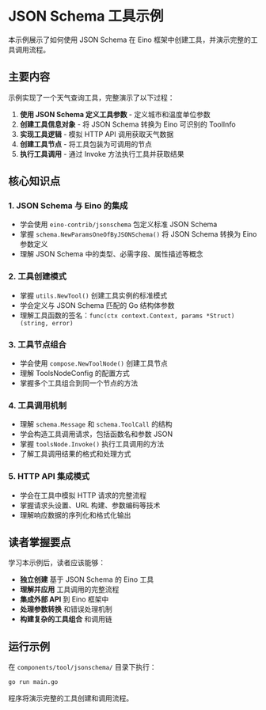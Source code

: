 # JSON Schema 工具示例

本示例展示了如何使用 JSON Schema 在 Eino 框架中创建工具，并演示完整的工具调用流程。

## 主要内容

示例实现了一个天气查询工具，完整演示了以下过程：

1. **使用 JSON Schema 定义工具参数** - 定义城市和温度单位参数
2. **创建工具信息对象** - 将 JSON Schema 转换为 Eino 可识别的 ToolInfo
3. **实现工具逻辑** - 模拟 HTTP API 调用获取天气数据
4. **创建工具节点** - 将工具包装为可调用的节点
5. **执行工具调用** - 通过 Invoke 方法执行工具并获取结果

## 核心知识点

### 1. JSON Schema 与 Eino 的集成
- 学会使用 `eino-contrib/jsonschema` 包定义标准 JSON Schema
- 掌握 `schema.NewParamsOneOfByJSONSchema()` 将 JSON Schema 转换为 Eino 参数定义
- 理解 JSON Schema 中的类型、必需字段、属性描述等概念

### 2. 工具创建模式
- 掌握 `utils.NewTool()` 创建工具实例的标准模式
- 学会定义与 JSON Schema 匹配的 Go 结构体参数
- 理解工具函数的签名：`func(ctx context.Context, params *Struct) (string, error)`

### 3. 工具节点组合
- 学会使用 `compose.NewToolNode()` 创建工具节点
- 理解 ToolsNodeConfig 的配置方式
- 掌握多个工具组合到同一个节点的方法

### 4. 工具调用机制
- 理解 `schema.Message` 和 `schema.ToolCall` 的结构
- 学会构造工具调用请求，包括函数名和参数 JSON
- 掌握 `toolsNode.Invoke()` 执行工具调用的方法
- 了解工具调用结果的格式和处理方式

### 5. HTTP API 集成模式
- 学会在工具中模拟 HTTP 请求的完整流程
- 掌握请求头设置、URL 构建、参数编码等技术
- 理解响应数据的序列化和格式化输出

## 读者掌握要点

学习本示例后，读者应该能够：

- **独立创建** 基于 JSON Schema 的 Eino 工具
- **理解并应用** 工具调用的完整流程
- **集成外部 API** 到 Eino 框架中
- **处理参数转换** 和错误处理机制
- **构建复杂的工具组合** 和调用链

## 运行示例

在 `components/tool/jsonschema/` 目录下执行：

```bash
go run main.go
```

程序将演示完整的工具创建和调用流程。

